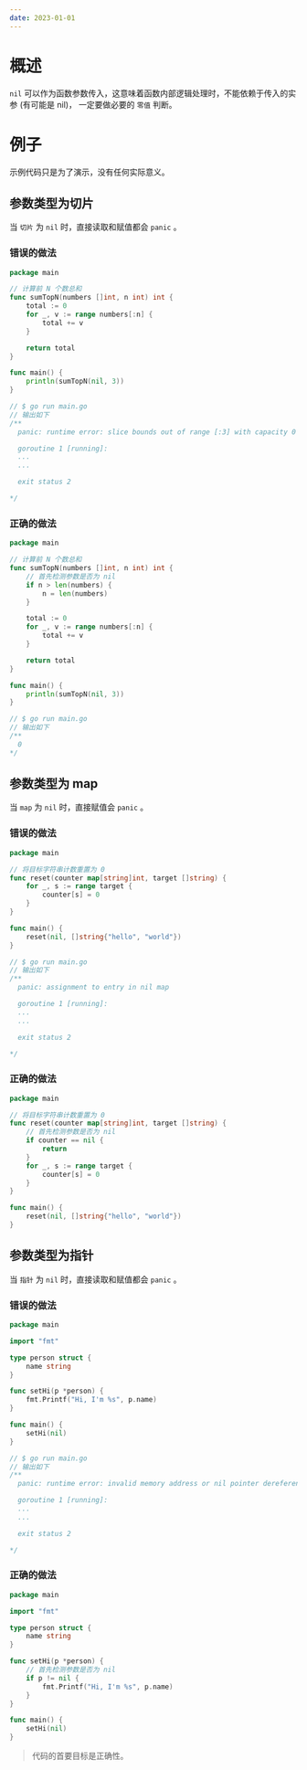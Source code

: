```yaml
---
date: 2023-01-01
---
```


# 概述

`nil` 可以作为函数参数传入，这意味着函数内部逻辑处理时，不能依赖于传入的实参 (有可能是 nil)， 一定要做必要的 `零值` 判断。

# 例子

示例代码只是为了演示，没有任何实际意义。

## 参数类型为切片

当 `切片` 为 `nil` 时，直接读取和赋值都会 `panic` 。

### 错误的做法

```go
package main

// 计算前 N 个数总和
func sumTopN(numbers []int, n int) int {
	total := 0
	for _, v := range numbers[:n] {
		total += v
	}

	return total
}

func main() {
	println(sumTopN(nil, 3))
}

// $ go run main.go
// 输出如下
/**
  panic: runtime error: slice bounds out of range [:3] with capacity 0

  goroutine 1 [running]:
  ...
  ...

  exit status 2

*/
```

### 正确的做法

```go
package main

// 计算前 N 个数总和
func sumTopN(numbers []int, n int) int {
	// 首先检测参数是否为 nil
	if n > len(numbers) {
		n = len(numbers)
	}

	total := 0
	for _, v := range numbers[:n] {
		total += v
	}

	return total
}

func main() {
	println(sumTopN(nil, 3))
}

// $ go run main.go
// 输出如下 
/**
  0
*/
```

## 参数类型为 map

当 `map` 为 `nil` 时，直接赋值会 `panic` 。

### 错误的做法

```go
package main

// 将目标字符串计数重置为 0
func reset(counter map[string]int, target []string) {
	for _, s := range target {
		counter[s] = 0
	}
}

func main() {
	reset(nil, []string{"hello", "world"})
}

// $ go run main.go
// 输出如下
/**
  panic: assignment to entry in nil map

  goroutine 1 [running]:
  ...
  ...

  exit status 2

*/
```

### 正确的做法

```go
package main

// 将目标字符串计数重置为 0
func reset(counter map[string]int, target []string) {
	// 首先检测参数是否为 nil
	if counter == nil {
		return
	}
	for _, s := range target {
		counter[s] = 0
	}
}

func main() {
	reset(nil, []string{"hello", "world"})
}
```

## 参数类型为指针

当 `指针` 为 `nil` 时，直接读取和赋值都会 `panic` 。

### 错误的做法

```go
package main

import "fmt"

type person struct {
	name string
}

func setHi(p *person) {
	fmt.Printf("Hi, I'm %s", p.name)
}

func main() {
	setHi(nil)
}

// $ go run main.go
// 输出如下
/**
  panic: runtime error: invalid memory address or nil pointer dereference

  goroutine 1 [running]:
  ...
  ...

  exit status 2

*/
```

### 正确的做法

```go
package main

import "fmt"

type person struct {
	name string
}

func setHi(p *person) {
	// 首先检测参数是否为 nil
	if p != nil {
		fmt.Printf("Hi, I'm %s", p.name)
	}
}

func main() {
	setHi(nil)
}
```

> 代码的首要目标是正确性。